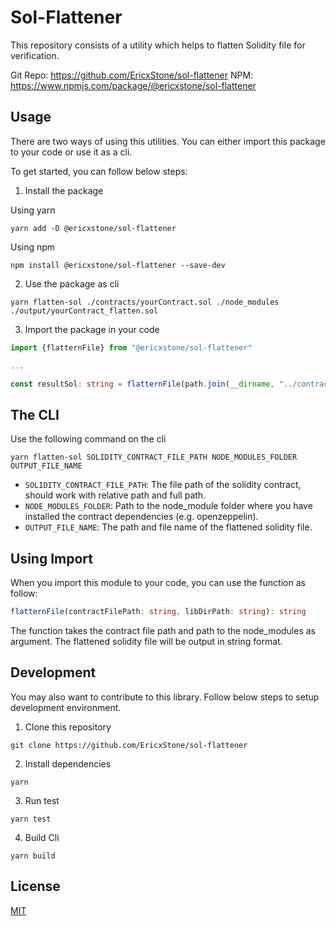 # Sol-Flattener

This repository consists of a utility which helps to flatten Solidity file for verification.

Git Repo: https://github.com/EricxStone/sol-flattener
NPM: https://www.npmjs.com/package/@ericxstone/sol-flattener

## Usage

There are two ways of using this utilities. You can either import this package to your code or use it as a cli.

To get started, you can follow below steps:

1. Install the package

Using yarn
```
yarn add -D @ericxstone/sol-flattener
```

Using npm
```
npm install @ericxstone/sol-flattener --save-dev
```

2. Use the package as cli

```
yarn flatten-sol ./contracts/yourContract.sol ./node_modules ./output/yourContract_flatten.sol
```

3. Import the package in your code

```typescript
import {flatternFile} from "@ericxstone/sol-flattener"

...

const resultSol: string = flatternFile(path.join(__dirname, "../contracts/yourContract.sol"), path.join(__dirname, "../node_modules"));
```

## The CLI

Use the following command on the cli

```
yarn flatten-sol SOLIDITY_CONTRACT_FILE_PATH NODE_MODULES_FOLDER OUTPUT_FILE_NAME
```

- `SOLIDITY_CONTRACT_FILE_PATH`: The file path of the solidity contract, should work with relative path and full path.
- `NODE_MODULES_FOLDER`: Path to the node_module folder where you have installed the contract dependencies (e.g. openzeppelin).
- `OUTPUT_FILE_NAME`: The path and file name of the flattened solidity file.

## Using Import

When you import this module to your code, you can use the function as follow:
```typescript
flatternFile(contractFilePath: string, libDirPath: string): string
```

The function takes the contract file path and path to the node_modules as argument. The flattened solidity file will be output in string format.

## Development

You may also want to contribute to this library. Follow below steps to setup development environment.

1. Clone this repository
```
git clone https://github.com/EricxStone/sol-flattener
```

2. Install dependencies
```
yarn
```

3. Run test
```
yarn test
```

4. Build Cli
```
yarn build
```

## License

[MIT](LICENSE)

